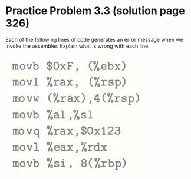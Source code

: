 # Practice Problem 3.3 (solution page 326)
Each of the following lines of code generates an error message when we invoke the assembler. Explain what is wrong with each line.

![](./images/3.3.png)